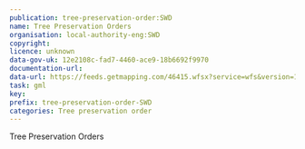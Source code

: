 ```yaml
---
publication: tree-preservation-order:SWD
name: Tree Preservation Orders
organisation: local-authority-eng:SWD
copyright: 
licence: unknown
data-gov-uk: 12e2108c-fad7-4460-ace9-18b6692f9970
documentation-url: 
data-url: https://feeds.getmapping.com/46415.wfsx?service=wfs&version=1.0.0&request=getcapabilities&typename=tpo_register&outputFormat=GML2
task: gml
key: 
prefix: tree-preservation-order-SWD
categories: Tree preservation order
---
```


Tree Preservation Orders
